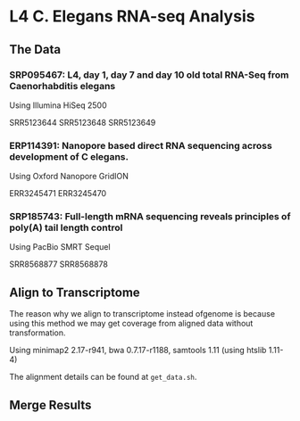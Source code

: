 # L4 C. Elegans RNA-seq Analysis


## The Data

### SRP095467: L4, day 1, day 7 and day 10 old total RNA-Seq from Caenorhabditis elegans

Using Illumina HiSeq 2500

SRR5123644 SRR5123648 SRR5123649

### ERP114391: Nanopore based direct RNA sequencing across development of C elegans.

Using Oxford Nanopore GridION

ERR3245471 ERR3245470

### SRP185743: Full-length mRNA sequencing reveals principles of poly(A) tail length control

Using PacBio SMRT Sequel

SRR8568877 SRR8568878

## Align to Transcriptome

The reason why we align to transcriptome instead ofgenome is because using this method we may get coverage from aligned data without transformation.

Using minimap2 2.17-r941, bwa 0.7.17-r1188, samtools 1.11 (using htslib 1.11-4)

The alignment details can be found at `get_data.sh`.

## Merge Results

